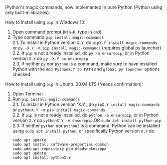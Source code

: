 IPython's magic commands, now implemented in pure Python (Python using only built-in libraries).

How to install using `pip` in Windows 10:<br/>
1. Open command prompt (`Win+R`, type in `cmd`)
2. Type command `pip install magic-commands`<br/>
2.1. To install in Python version `X.Y`, do `pipX.Y install magic-commands` or `py -X.Y -m pip install magic-commands` (requires global py launcher)<br/>
2.2. If `pip` is not already installed, do `py -m ensurepip`, or in Python version `X.Y` do `py -X.Y -m ensurepip`<br/>
2.3. If neither `py` nor `python` is a command, make sure to have installed Python with the `Add PythonX.Y to PATH` and `global py launcher` options checked.<br/>

How to install using `pip` in Ubuntu 20.04 LTS (Needs confirmation):<br/>
1. Open Terminal<br/>
2. Run `pip install magic-commands`<br/>
2.1. To install in Python version 'X.Y', do `pipX.Y install magic-commands` or `pythonX.Y -m pip install magic-commands`<br/>
2.2. If `pip` is not already installed, do `python -m ensurepip`, or in Python version `X.Y` do `pythonX.Y -m ensurepip` OR `sudo apt install python-pip`<br/>
2.3. If neither `python` nor `python3` is a command, Python can be installed using `sudo apt install python`, or specifically Python version `X.Y` do<br/>
    ```
    sudo apt update
    sudo apt install software-properties-common
    sudo add-apt-repository ppa:deadsnakes/ppa
    sudo apt update
    sudo apt install pythonX.Y
    ```
